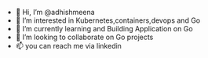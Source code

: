 - 👋 Hi, I’m @adhishmeena
- 👀 I’m interested in Kubernetes,containers,devops and Go
- 🌱 I’m currently learning and Building Application on Go
- 💞️ I’m looking to collaborate on Go projects
- 📫 you can reach me via linkedin 

<!---
adhishmeena/adhishmeena is a ✨ special ✨ repository because its `README.md` (this file) appears on your GitHub profile.
You can click the Preview link to take a look at your changes.
--->
